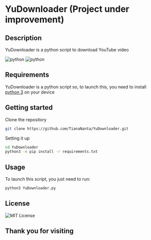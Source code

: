 <h1>YuDownloader (Project under improvement)</h1>

<h2>Description</h2>
<p>YuDownloader is a python script to download YouTube video</p>

![python](https://img.shields.io/badge/python-3.9.2-blue)
![python](https://img.shields.io/badge/pytube-12.1.0-red)

<h2>Requirements</h2>
<p>YuDownloader is a python script so, to launch this, you need to install <a href="https://www.python.org/downloads/">python 3</a> on your device</p>

<h2>Getting started</h2>

Clone the repository
```bash
git clone https://github.com/TianaNanta/YuDownloader.git
```

Setting it up
```bash
cd YuDownloader
python3 -m pip install -r requirements.txt
```
    
<h2>Usage</h2>

To launch this script, you just need to run:
```bash
python3 YuDownloader.py
```
## License

![MIT License](https://img.shields.io/badge/License-MIT-green.svg)

## Thank you for visiting
